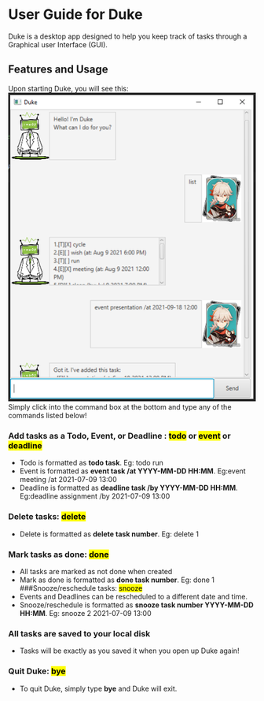 # User Guide for Duke
Duke is a desktop app designed to help you keep track of tasks through
a Graphical user Interface (GUI).
## Features and Usage
Upon starting Duke, you will see this:  
![Ui picture](./Ui.PNG)  
Simply click into the command box at the bottom and type any of the commands listed below!  
### Add tasks as a Todo, Event, or Deadline : <mark>todo</mark> or <mark>event</mark> or <mark>deadline</mark>
  * Todo is formatted as __todo task__. Eg: todo run
  * Event is formatted as __event task /at YYYY-MM-DD HH:MM__. Eg:event meeting /at 2021-07-09 13:00
  * Deadline is formatted as __deadline task /by YYYY-MM-DD HH:MM__. Eg:deadline assignment /by 2021-07-09 13:00
### Delete tasks: <mark>delete</mark>
  * Delete is formatted as __delete task number__. Eg: delete 1
### Mark tasks as done: <mark>done</mark>
  * All tasks are marked as  not done when created
  * Mark as done is formatted as __done task number__. Eg: done 1
###Snooze/reschedule tasks: <mark>snooze</mark>
  * Events and Deadlines can be rescheduled to a different date and time.
  * Snooze/reschedule is formatted as __snooze task number YYYY-MM-DD HH:MM__. Eg: snooze 2 2021-07-09 13:00
### All tasks are saved to your local disk 
  * Tasks will be exactly as you saved it when you open up Duke again!
### Quit Duke: <mark>bye</mark>
  * To quit Duke, simply type __bye__ and Duke will exit.
